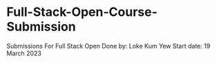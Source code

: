 # Full-Stack-Open-Course-Submission
Submissions For Full Stack Open
Done by: Loke Kum Yew
Start date: 19 March 2023